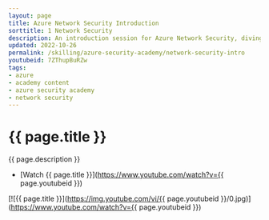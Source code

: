 ```yaml
---
layout: page
title: Azure Network Security Introduction
sorttitle: 1 Network Security
description: An introduction session for Azure Network Security, diving into the challenges of a more dangerous enviroment, zero trust principles & architecture, best practices, Azure Network Security's layered defenses, Network Security Groups (NSGs), Azure Bastion, connection to service endpoints, and how to establish private links.
updated: 2022-10-26
permalink: /skilling/azure-security-academy/network-security-intro
youtubeid: 7ZThupBuRZw
tags: 
- azure
- academy content
- azure security academy
- network security
---
```


# {{ page.title }}

{{ page.description }}

* [Watch {{ page.title }}](https://www.youtube.com/watch?v={{ page.youtubeid }})

[![{{ page.title }}](https://img.youtube.com/vi/{{ page.youtubeid }}/0.jpg)](https://www.youtube.com/watch?v={{ page.youtubeid }})